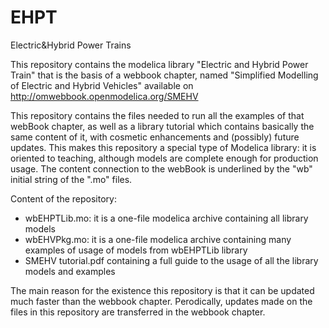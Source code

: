 # EHPT
Electric&amp;Hybrid Power Trains

This repository contains the modelica library "Electric and Hybrid Power Train" that is the basis of a webbook chapter, named "Simplified Modelling of Electric and Hybrid Vehicles" available on 
http://omwebbook.openmodelica.org/SMEHV

This repository contains  the files needed to run all the examples of that webBook chapter, as well as a library tutorial which contains basically the same content of it, with cosmetic enhancements and (possibly) future updates. 
This makes this repository a special type of Modelica library: it is oriented to teaching, although models are complete enough for production usage. The content connection to the webBook is underlined by the "wb" initial string of the ".mo" files.

Content of the repository:
- wbEHPTLib.mo: it is a one-file modelica archive containing all library models
- wbEHVPkg.mo: it is a one-file modelica archive containing many examples of usage of models from wbEHPTLib library
- SMEHV tutorial.pdf containing a full guide to the usage of all the library models and examples 

The main reason for the existence  this repository is that it can be updated much faster than the webbook chapter. 
Perodically, updates made on the files in this repository are transferred in the webbook chapter.
